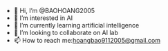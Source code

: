 - 👋 Hi, I’m @BAOHOANG2005
- 👀 I’m interested in AI 
- 🌱 I’m currently learning       artificial intelligence 
- 💞️ I’m looking to collaborate on AI lab 
- 📫 How to reach me:hoangbao9112005@gmail.com


<!---
BAOHOANG2005/BAOHOANG2005 is a ✨ special ✨ repository because its `README.md` (this file) appears on your GitHub profile.
You can click the Preview link to take a look at your changes.
--->
